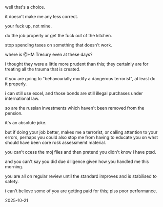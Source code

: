 well that's a choice.  

it doesn't make me any less correct.  

your fuck up, not mine.  

do the job properly or get the fuck out of the kitchen.  

stop spending taxes on something that doesn't work.  

where is @HM Tresury even at these days?  

i thought they were a little more prudent than this; they certainly are for treating all the trauma that is created.  

if you are going to "behavourially modify a dangerous terrorist", at least do it properly.  

i can still use excel, and those bonds are still illegal purchases under international law.  

so are the russian investments which haven't been removed from the pension.  

it's an absolute joke.  

but if doing your job better, makes me a terrorist, or calling attention to your errors, perhaps you could also stop me from having to educate you on whst should have been core rosk assessmemt material.  

you can't ccess the moj files and then pretend you didn't know i have ptsd.  

and you can't say you did due diligence given how you handled me this morning.  

you are all on regular review until the standard improves and is stabilised to safety.  

i can't believe some of you are getting paid for this; piss poor performance.  

2025-10-21  
